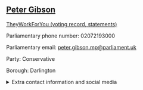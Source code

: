 ## <a href="https://members.parliament.uk/member/4754/contact">Peter Gibson</a>

<a href="https://www.theyworkforyou.com/mp/25793/peter_gibson/darlington">TheyWorkForYou (voting record, statements)</a> 

Parliamentary phone number: 02072193000 

Parliamentary email: peter.gibson.mp@parliament.uk 

Party: Conservative 

Borough: Darlington 

<details><summary>Extra contact information and social media</summary> 
<li>Website: https://www.petergibson.org/</li>
<li>Twitter: https://twitter.com/gibbo4darlo</li>
<li>Constituency office phone number:</li>
<li>Constituency office email:</li>
<li>Facebook: https://www.facebook.com/gibbo4darlo</li>
<li>Instagram:</li>
<li>Youtube:</li>
<li>Linkedin:</li>
<li>Government department phone number:</li>
<li>Government department email:</li>
<li>Threads:</li>
<li>Party office phone number:</li>
<li>Party office email:</li>
<li>Tiktok:</li>
</details>